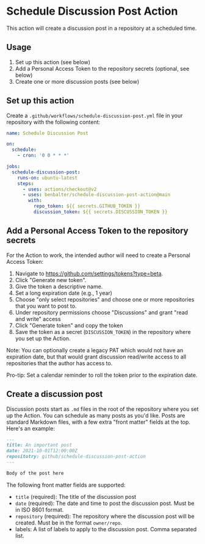 # Schedule Discussion Post Action

This action will create a discussion post in a repository at a scheduled time.

## Usage

1. Set up this action (see below)
2. Add a Personal Access Token to the repository secrets (optional, see below)
3. Create one or more discussion posts (see below)

## Set up this action

Create a `.github/workflows/schedule-discussion-post.yml` file in your
repository with the following content:

```yaml
name: Schedule Discussion Post

on:
  schedule:
    - cron: '0 0 * * *'

jobs:
  schedule-discussion-post:
    runs-on: ubuntu-latest
    steps:
      - uses: actions/checkout@v2
      - uses: benbalter/schedule-discussion-post-action@main
        with:
          repo_token: ${{ secrets.GITHUB_TOKEN }}
          discussion_token: ${{ secrets.DISCUSSION_TOKEN }}
```

## Add a Personal Access Token to the repository secrets

For the Action to work, the intended author will need to create a Personal
Access Token:

1. Navigate to https://github.com/settings/tokens?type=beta.
1. Click "Generate new token".
1. Give the token a descriptive name.
1. Set a long expiration date (e.g., 1 year)
1. Choose "only select repositories" and choose one or more repositories that
   you want to post to.
1. Under repository permissions choose "Discussions" and grant "read and write"
   access
1. Click "Generate token" and copy the token
1. Save the token as a secret (`DISCUSSION_TOKEN`) in the repository where you
   set up the Action.

Note: You can optionally create a legacy PAT which would not have an expiration
date, but that would grant discussion read/write access to all repositories that
the author has access to.

Pro-tip: Set a calendar reminder to roll the token prior to the expiration date.

## Create a discussion post

Discussion posts start as `.md` files in the root of the repository where you
set up the Action. You can schedule as many posts as you'd like. Posts are
standard Markdown files, with a few extra "front matter" fields at the top.
Here's an example:

```markdown
---
title: An important post
date: 2021-10-01T12:00:00Z
repositotry: github/schedule-discussion-post-action
---

Body of the post here
```

The following front matter fields are supported:

- `title` (required): The title of the discussion post
- `date` (required): The date and time to post the discussion post. Must be in
  ISO 8601 format.
- `repository` (required): The repository where the discussion post will be
  created. Must be in the format `owner/repo`.
- labels: A list of labels to apply to the discussion post. Comma separated
  list.

